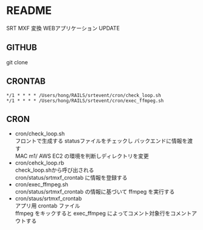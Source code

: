 # README

SRT MXF 変換 WEBアプリケーション
UPDATE

## GITHUB
git clone 

## CRONTAB
```
*/1 * * * * /Users/hong/RAILS/srtevent/cron/check_loop.sh 
*/1 * * * * /Users/hong/RAILS/srtevent/cron/exec_ffmpeg.sh
```

## CRON
- cron/check_loop.sh  
フロントで生成する statusファイルをチェックし バックエンドに情報を渡す  
MAC m1/ AWS EC2 の環境を判断しディレクトリを変更
- cron/cehck_loop.rb  
check_loop.shから呼び出される  
cron/status/srtmxf_crontab に情報を登録する
- cron/exec_ffmpeg.sh  
cron/status/srtmxf_crontab の情報に基づいて ffmpeg を実行する
- cron/staus/srtmxf_crontab    
アプリ用 crontab ファイル  
ffmpeg をキックすると exec_ffmpeg によってコメント対象行をコメントアウトする  


